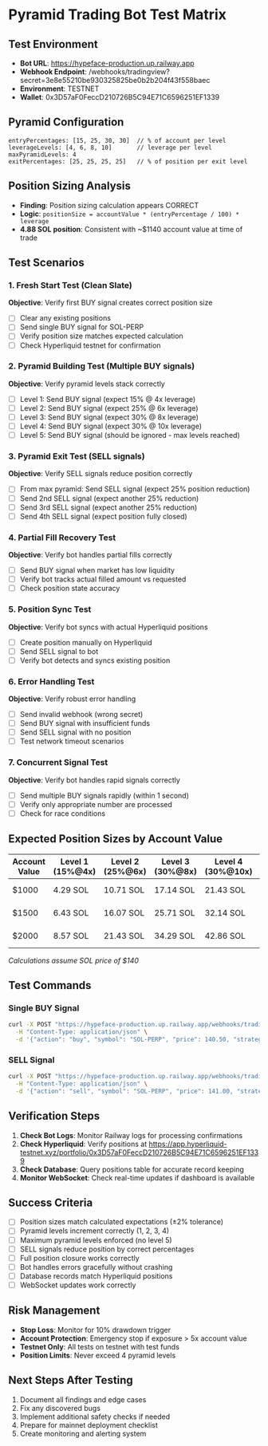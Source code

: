 # Pyramid Trading Bot Test Matrix

## Test Environment
- **Bot URL**: https://hypeface-production.up.railway.app
- **Webhook Endpoint**: /webhooks/tradingview?secret=3e8e55210be930325825be0b2b204f43f558baec
- **Environment**: TESTNET
- **Wallet**: 0x3D57aF0FeccD210726B5C94E71C6596251EF1339

## Pyramid Configuration
```
entryPercentages: [15, 25, 30, 30]  // % of account per level
leverageLevels: [4, 6, 8, 10]       // leverage per level
maxPyramidLevels: 4
exitPercentages: [25, 25, 25, 25]   // % of position per exit level
```

## Position Sizing Analysis
- **Finding**: Position sizing calculation appears CORRECT
- **Logic**: `positionSize = accountValue * (entryPercentage / 100) * leverage`
- **4.88 SOL position**: Consistent with ~$1140 account value at time of trade

## Test Scenarios

### 1. Fresh Start Test (Clean Slate)
**Objective**: Verify first BUY signal creates correct position size
- [ ] Clear any existing positions
- [ ] Send single BUY signal for SOL-PERP
- [ ] Verify position size matches expected calculation
- [ ] Check Hyperliquid testnet for confirmation

### 2. Pyramid Building Test (Multiple BUY signals)
**Objective**: Verify pyramid levels stack correctly
- [ ] Level 1: Send BUY signal (expect 15% @ 4x leverage)
- [ ] Level 2: Send BUY signal (expect 25% @ 6x leverage)
- [ ] Level 3: Send BUY signal (expect 30% @ 8x leverage)
- [ ] Level 4: Send BUY signal (expect 30% @ 10x leverage)
- [ ] Level 5: Send BUY signal (should be ignored - max levels reached)

### 3. Pyramid Exit Test (SELL signals)
**Objective**: Verify SELL signals reduce position correctly
- [ ] From max pyramid: Send SELL signal (expect 25% position reduction)
- [ ] Send 2nd SELL signal (expect another 25% reduction)
- [ ] Send 3rd SELL signal (expect another 25% reduction)
- [ ] Send 4th SELL signal (expect position fully closed)

### 4. Partial Fill Recovery Test
**Objective**: Verify bot handles partial fills correctly
- [ ] Send BUY signal when market has low liquidity
- [ ] Verify bot tracks actual filled amount vs requested
- [ ] Check position state accuracy

### 5. Position Sync Test
**Objective**: Verify bot syncs with actual Hyperliquid positions
- [ ] Create position manually on Hyperliquid
- [ ] Send SELL signal to bot
- [ ] Verify bot detects and syncs existing position

### 6. Error Handling Test
**Objective**: Verify robust error handling
- [ ] Send invalid webhook (wrong secret)
- [ ] Send BUY signal with insufficient funds
- [ ] Send SELL signal with no position
- [ ] Test network timeout scenarios

### 7. Concurrent Signal Test
**Objective**: Verify bot handles rapid signals correctly
- [ ] Send multiple BUY signals rapidly (within 1 second)
- [ ] Verify only appropriate number are processed
- [ ] Check for race conditions

## Expected Position Sizes by Account Value

| Account Value | Level 1 (15%@4x) | Level 2 (25%@6x) | Level 3 (30%@8x) | Level 4 (30%@10x) | Total SOL |
|---------------|-------------------|-------------------|-------------------|-------------------|-----------|
| $1000         | 4.29 SOL         | 10.71 SOL        | 17.14 SOL        | 21.43 SOL        | 53.57 SOL |
| $1500         | 6.43 SOL         | 16.07 SOL        | 25.71 SOL        | 32.14 SOL        | 80.36 SOL |
| $2000         | 8.57 SOL         | 21.43 SOL        | 34.29 SOL        | 42.86 SOL        | 107.14 SOL |

*Calculations assume SOL price of $140*

## Test Commands

### Single BUY Signal
```bash
curl -X POST "https://hypeface-production.up.railway.app/webhooks/tradingview?secret=3e8e55210be930325825be0b2b204f43f558baec" \
  -H "Content-Type: application/json" \
  -d '{"action": "buy", "symbol": "SOL-PERP", "price": 140.50, "strategy": "test", "timestamp": "'$(date -u +%Y-%m-%dT%H:%M:%S.%3NZ)'"}'
```

### SELL Signal
```bash
curl -X POST "https://hypeface-production.up.railway.app/webhooks/tradingview?secret=3e8e55210be930325825be0b2b204f43f558baec" \
  -H "Content-Type: application/json" \
  -d '{"action": "sell", "symbol": "SOL-PERP", "price": 141.00, "strategy": "test", "timestamp": "'$(date -u +%Y-%m-%dT%H:%M:%S.%3NZ)'"}'
```

## Verification Steps

1. **Check Bot Logs**: Monitor Railway logs for processing confirmations
2. **Check Hyperliquid**: Verify positions at https://app.hyperliquid-testnet.xyz/portfolio/0x3D57aF0FeccD210726B5C94E71C6596251EF1339
3. **Check Database**: Query positions table for accurate record keeping
4. **Monitor WebSocket**: Check real-time updates if dashboard is available

## Success Criteria

- [ ] Position sizes match calculated expectations (±2% tolerance)
- [ ] Pyramid levels increment correctly (1, 2, 3, 4)
- [ ] Maximum pyramid levels enforced (no level 5)
- [ ] SELL signals reduce position by correct percentages
- [ ] Full position closure works correctly
- [ ] Bot handles errors gracefully without crashing
- [ ] Database records match Hyperliquid positions
- [ ] WebSocket updates work correctly

## Risk Management

- **Stop Loss**: Monitor for 10% drawdown trigger
- **Account Protection**: Emergency stop if exposure > 5x account value
- **Testnet Only**: All tests on testnet with test funds
- **Position Limits**: Never exceed 4 pyramid levels

## Next Steps After Testing

1. Document all findings and edge cases
2. Fix any discovered bugs
3. Implement additional safety checks if needed
4. Prepare for mainnet deployment checklist
5. Create monitoring and alerting system